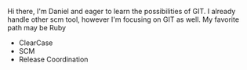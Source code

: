 Hi there,
I'm Daniel and eager to learn the possibilities of GIT.
I already handle other scm tool, however I'm focusing on GIT as well.
My favorite path may be Ruby
* ClearCase
* SCM
* Release Coordination
